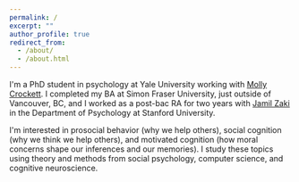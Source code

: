 ```yaml
---
permalink: /
excerpt: ""
author_profile: true
redirect_from: 
  - /about/
  - /about.html
---
```


I'm a PhD student in psychology at Yale University working with [Molly Crockett](http://www.crockettlab.org/). I completed my BA at Simon Fraser University, just outside of Vancouver, BC, and I worked as a post-bac RA for two years with [Jamil Zaki](http://ssnl.stanford.edu/) in the Department of Psychology at Stanford University.

I'm interested in prosocial behavior (why we help others), social cognition (why we think we help others), and motivated cognition (how moral concerns shape our inferences and our memories). I study these topics using theory and methods from social psychology, computer science, and cognitive neuroscience.
